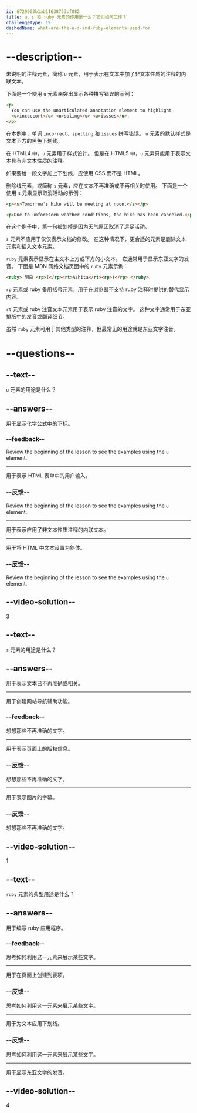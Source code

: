 ```yaml
---
id: 6729963b1ab11638753cf082
title: u、s 和 ruby 元素的作用是什么？它们如何工作？
challengeType: 19
dashedName: what-are-the-u-s-and-ruby-elements-used-for
---
```


# --description--

未说明的注释元素，简称 `u` 元素，用于表示在文本中加了非文本性质的注释的内联文本。

下面是一个使用 `u` 元素来突出显示各种拼写错误的示例：

```html
<p>
  You can use the unarticulated annotation element to highlight
  <u>inccccort</u> <u>spling</u> <u>issses</u>.
</p>
```

在本例中，单词 `incorrect`、`spelling` 和 `issues` 拼写错误。 `u` 元素的默认样式是文本下方的黑色下划线。

在 HTML4 中，`u` 元素用于样式设计。 但是在 HTML5 中，`u` 元素只能用于表示文本具有非文本性质的注释。

如果要给一段文字加上下划线，应使用 CSS 而不是 HTML。

删除线元素，或简称 `s` 元素，应在文本不再准确或不再相关时使用。 下面是一个使用 `s` 元素显示取消活动的示例：

```html
<p><s>Tomorrow's hike will be meeting at noon.</s></p>

<p>Due to unforeseen weather conditions, the hike has been canceled.</p>
```

在这个例子中，第一句被划掉是因为天气原因取消了远足活动。

`s` 元素不应用于仅仅表示文档的修改。 在这种情况下，更合适的元素是删除文本元素和插入文本元素。

`ruby` 元素表示显示在主文本上方或下方的小文本。 它通常用于显示东亚文字的发音。 下面是 MDN 网络文档页面中的 `ruby` 元素示例：

```html
<ruby> 明日 <rp>(</rp><rt>Ashita</rt><rp>)</rp> </ruby>
```

`rp` 元素或 ruby 备用括号元素，用于在浏览器不支持 ruby 注释时提供的替代显示内容。

`rt` 元素或 ruby 注音文本元素用于表示 ruby 注音的文字。 这种文字通常用于东亚排版中的发音或翻译细节。

虽然 `ruby` 元素可用于其他类型的注释，但最常见的用途就是东亚文字注音。

# --questions--

## --text--

`u` 元素的用途是什么？

## --answers--

用于显示化学公式中的下标。

### --feedback--

Review the beginning of the lesson to see the examples using the `u` element.

---

用于表示 HTML 表单中的用户输入。

### --反馈--

Review the beginning of the lesson to see the examples using the `u` element.

---

用于表示应用了非文本性质注释的内联文本。

---

用于将 HTML 中文本设置为斜体。

### --反馈--

Review the beginning of the lesson to see the examples using the `u` element.

## --video-solution--

3

## --text--

`s` 元素的用途是什么？

## --answers--

用于表示文本已不再准确或相关。

---

用于创建网站导航辅助功能。

### --feedback--

想想那些不再准确的文字。

---

用于表示页面上的版权信息。

### --反馈--

想想那些不再准确的文字。

---

用于表示图片的字幕。

### --反馈--

想想那些不再准确的文字。

## --video-solution--

1

## --text--

`ruby` 元素的典型用途是什么？

## --answers--

用于编写 ruby 应用程序。

### --feedback--

思考如何利用这一元素来展示某些文字。

---

用于在页面上创建列表项。

### --反馈--

思考如何利用这一元素来展示某些文字。

---

用于为文本应用下划线。

### --反馈--

思考如何利用这一元素来展示某些文字。

---

用于显示东亚文字的发音。

## --video-solution--

4
